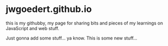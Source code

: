 # jwgoedert.github.io
this is my githubby, my page for sharing bits and pieces of my learnings on JavaScript and web stuff.

Just gonna add some stuff... ya know.
This is some new stuff...
